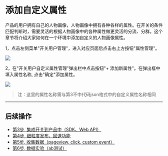 # 添加自定义属性

产品的用户拥有自己的人物画像，人物画像中拥有各种各样的属性。在开关的条件匹配判断时，需要灵活的根据人物画像中的各种属性做更灵活的分流、分群。这个章节将介绍大家如何在一个环境中添加自定义的人物画像属性。

1，点击左侧菜单"开关用户管理"，进入对应页面后点击右上方按钮"属性管理"。

![](/quickstart/img/2-1打开用户属性管理.png)

2，在"开关用户自定义属性管理"弹出栏中点击按钮"+ 添加新属性"。在弹出框中填入属性名称, 点击"确定"添加属性。

![](/quickstart/img/2-2添加新属性.png)

> 注：这里的属性名称需与第3不中代码json格式中的自定义属性名称相同

-----

## 后续操作

- [第3步, 集成开关到产品中（SDK、Web API）](/quickstart/sdk-integration/)
- [第4步, 细粒度发布、回退功能](/quickstart/release-rollback/)
- [第5步, 收集数据（pageview, click, custom event）](/quickstart/send-event/)
- [第6步, 数据实验（ab测试）](/quickstart/abtest/)

